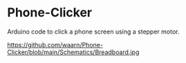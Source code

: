 # Phone-Clicker
Arduino code to click a phone screen using a stepper motor.


https://github.com/waarn/Phone-Clicker/blob/main/Schematics/Breadboard.jpg
